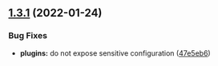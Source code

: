 ## [1.3.1](https://github.com/gravitee-io/gravitee-notifier-email/compare/1.3.0...1.3.1) (2022-01-24)


### Bug Fixes

* **plugins:** do not expose sensitive configuration ([47e5eb6](https://github.com/gravitee-io/gravitee-notifier-email/commit/47e5eb6606d6dfaa5bcede12c638d81d8615602a))
